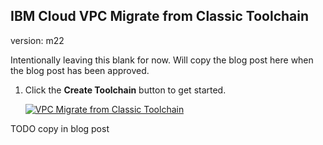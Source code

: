## IBM Cloud VPC Migrate from Classic Toolchain

version: m22

Intentionally leaving this blank for now.  Will copy the blog post here when the blog post has been approved.


1. Click the **Create Toolchain** button to get started.

      [![VPC Migrate from Classic Toolchain](https://cloud.ibm.com/devops/graphics/create_toolchain_button.png)](https://cloud.ibm.com/devops/setup/deploy/?repository=https://github.com/IBM-Cloud/vpc-migrate-from-classic-toolchain&env_id=ibm:yp:us-south)

TODO copy in blog post
